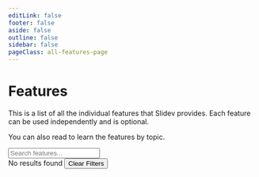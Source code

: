 ```yaml
---
editLink: false
footer: false
aside: false
outline: false
sidebar: false
pageClass: all-features-page
---
```


<script setup lang="ts">
import { useUrlSearchParams } from '@vueuse/core'
import { computed, toRef, ref } from 'vue'
import { withBase } from 'vitepress'
import { data as features } from './index.data'

const query = useUrlSearchParams('hash-params', { removeFalsyValues: true })
const search = toRef(query, 'search') as Ref<string | null>
const tags = toRef(query, 'tags') as Ref<string | null>
const tagsArr = computed({
  get: () => tags.value?.toLowerCase().split(',').map(t => t.trim()).filter(Boolean) ?? [],
  set: (val: string[]) => query.tags = val.join(','),
})

const filteredFeatures = computed(() => {
  const s = search.value?.toLowerCase().trim()
  const t = tagsArr.value
  return Object.values(features).filter(feature => {
    return (!s || feature.title.toLowerCase().includes(s) || feature.description.toLowerCase().includes(s))
      && (!t?.length || t.every(tag => feature.tags?.includes(tag)))
  })
})

function resetFilters() {
  query.search = null
  query.tags = null
}

function removeTag(tag: string) {
  tagsArr.value = tagsArr.value.filter(t => t !== tag)
}
</script>

# Features

This is a list of all the individual features that Slidev provides. Each feature can be used independently and is optional.

You can also read <LinkInline link="guide/" /> to learn the features by topic.

<div flex items-center mt-6 gap-6>
  <div
    flex items-center rounded-md
    px3 py2 gap-2 border-2 border-solid border-transparent
    class="bg-$vp-c-bg-alt focus-within:border-color-$vp-c-brand"
  >
    <carbon:search text-sm op-80 />
    <input
      v-model="search"
      type="search" text-base
      placeholder="Search features..."
    />
  </div>
  <div
    v-if="tagsArr.length"
    flex items-center gap-1
  >
    <carbon:tag text-sm mr-1 op-80 />
    <FeatureTag v-for="tag in tagsArr" :key="tag" :tag removable @remove="removeTag(tag)"/>
  </div>
</div>

<FeaturesOverview :features="filteredFeatures" />

<div v-if="filteredFeatures.length === 0" class="w-full mt-6 op-80 flex flex-col items-center">
  No results found
  <button class="block select-button flex-inline gap-1 items-center px-2 py-1 hover:bg-gray-400/10 rounded" @click="resetFilters()">
    <carbon:filter-remove />
    Clear Filters
  </button>
</div>

<style>
.all-features-page .VPDoc > .container > .content {
  max-width: 72vw !important;
}
</style>

<style>
:root {
  overflow-y: scroll;
}
</style>
